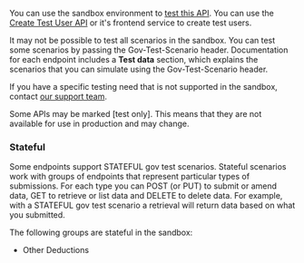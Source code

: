 You can use the sandbox environment to <a href="/api-documentation/docs/testing">test this API</a>. You can use the <a href="/api-documentation/docs/api/service/api-platform-test-user/1.0">Create Test User API</a> or it's frontend service to create test users.

It may not be possible to test all scenarios in the sandbox. You can test some scenarios by passing the Gov-Test-Scenario header. Documentation for each endpoint includes a **Test data** section, which explains the scenarios that you can simulate using the Gov-Test-Scenario header.

If you have a specific testing need that is not supported in the sandbox, contact <a href="/developer/support">our support team</a>.

Some APIs may be marked \[test only\]. This means that they are not available for use in production and may change.

### Stateful
Some endpoints support STATEFUL gov test scenarios. Stateful scenarios work with groups of endpoints that represent particular types of submissions.  For each type you can POST (or PUT) to submit or amend data, GET to retrieve or list data and DELETE to delete data. For example, with a STATEFUL gov test scenario a retrieval will return data based on what you submitted.

The following groups are stateful in the sandbox:
- Other Deductions